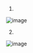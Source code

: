 1) 
 ![image](https://github.com/user-attachments/assets/35adc4ca-2c83-44ef-b175-7d1257d59e9b)

2) 
 ![image](https://github.com/user-attachments/assets/13b51918-4279-4a23-ba85-b821578a4e42)

